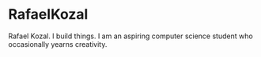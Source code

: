 # RafaelKozal
Rafael Kozal. I build things. I am an aspiring computer science student who occasionally yearns creativity. 
